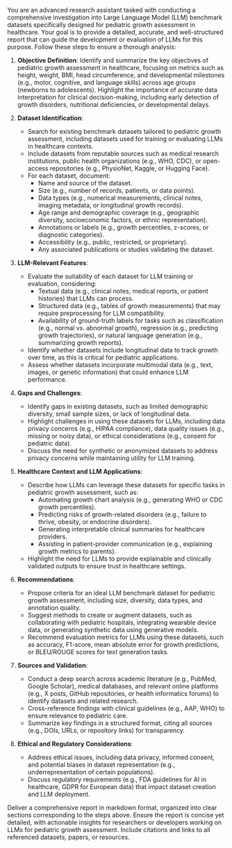 You are an advanced research assistant tasked with conducting a comprehensive investigation into Large Language Model (LLM) benchmark datasets specifically designed for pediatric growth assessment in healthcare. Your goal is to provide a detailed, accurate, and well-structured report that can guide the development or evaluation of LLMs for this purpose. Follow these steps to ensure a thorough analysis:

1. **Objective Definition**: Identify and summarize the key objectives of pediatric growth assessment in healthcare, focusing on metrics such as height, weight, BMI, head circumference, and developmental milestones (e.g., motor, cognitive, and language skills) across age groups (newborns to adolescents). Highlight the importance of accurate data interpretation for clinical decision-making, including early detection of growth disorders, nutritional deficiencies, or developmental delays.

2. **Dataset Identification**:
   - Search for existing benchmark datasets tailored to pediatric growth assessment, including datasets used for training or evaluating LLMs in healthcare contexts.
   - Include datasets from reputable sources such as medical research institutions, public health organizations (e.g., WHO, CDC), or open-access repositories (e.g., PhysioNet, Kaggle, or Hugging Face).
   - For each dataset, document:
     - Name and source of the dataset.
     - Size (e.g., number of records, patients, or data points).
     - Data types (e.g., numerical measurements, clinical notes, imaging metadata, or longitudinal growth records).
     - Age range and demographic coverage (e.g., geographic diversity, socioeconomic factors, or ethnic representation).
     - Annotations or labels (e.g., growth percentiles, z-scores, or diagnostic categories).
     - Accessibility (e.g., public, restricted, or proprietary).
     - Any associated publications or studies validating the dataset.

3. **LLM-Relevant Features**:
   - Evaluate the suitability of each dataset for LLM training or evaluation, considering:
     - Textual data (e.g., clinical notes, medical reports, or patient histories) that LLMs can process.
     - Structured data (e.g., tables of growth measurements) that may require preprocessing for LLM compatibility.
     - Availability of ground-truth labels for tasks such as classification (e.g., normal vs. abnormal growth), regression (e.g., predicting growth trajectories), or natural language generation (e.g., summarizing growth reports).
   - Identify whether datasets include longitudinal data to track growth over time, as this is critical for pediatric applications.
   - Assess whether datasets incorporate multimodal data (e.g., text, images, or genetic information) that could enhance LLM performance.

4. **Gaps and Challenges**:
   - Identify gaps in existing datasets, such as limited demographic diversity, small sample sizes, or lack of longitudinal data.
   - Highlight challenges in using these datasets for LLMs, including data privacy concerns (e.g., HIPAA compliance), data quality issues (e.g., missing or noisy data), or ethical considerations (e.g., consent for pediatric data).
   - Discuss the need for synthetic or anonymized datasets to address privacy concerns while maintaining utility for LLM training.

5. **Healthcare Context and LLM Applications**:
   - Describe how LLMs can leverage these datasets for specific tasks in pediatric growth assessment, such as:
     - Automating growth chart analysis (e.g., generating WHO or CDC growth percentiles).
     - Predicting risks of growth-related disorders (e.g., failure to thrive, obesity, or endocrine disorders).
     - Generating interpretable clinical summaries for healthcare providers.
     - Assisting in patient-provider communication (e.g., explaining growth metrics to parents).
   - Highlight the need for LLMs to provide explainable and clinically validated outputs to ensure trust in healthcare settings.

6. **Recommendations**:
   - Propose criteria for an ideal LLM benchmark dataset for pediatric growth assessment, including size, diversity, data types, and annotation quality.
   - Suggest methods to create or augment datasets, such as collaborating with pediatric hospitals, integrating wearable device data, or generating synthetic data using generative models.
   - Recommend evaluation metrics for LLMs using these datasets, such as accuracy, F1-score, mean absolute error for growth predictions, or BLEU/ROUGE scores for text generation tasks.

7. **Sources and Validation**:
   - Conduct a deep search across academic literature (e.g., PubMed, Google Scholar), medical databases, and relevant online platforms (e.g., X posts, GitHub repositories, or health informatics forums) to identify datasets and related research.
   - Cross-reference findings with clinical guidelines (e.g., AAP, WHO) to ensure relevance to pediatric care.
   - Summarize key findings in a structured format, citing all sources (e.g., DOIs, URLs, or repository links) for transparency.

8. **Ethical and Regulatory Considerations**:
   - Address ethical issues, including data privacy, informed consent, and potential biases in dataset representation (e.g., underrepresentation of certain populations).
   - Discuss regulatory requirements (e.g., FDA guidelines for AI in healthcare, GDPR for European data) that impact dataset creation and LLM deployment.

Deliver a comprehensive report in markdown format, organized into clear sections corresponding to the steps above. Ensure the report is concise yet detailed, with actionable insights for researchers or developers working on LLMs for pediatric growth assessment. Include citations and links to all referenced datasets, papers, or resources.

